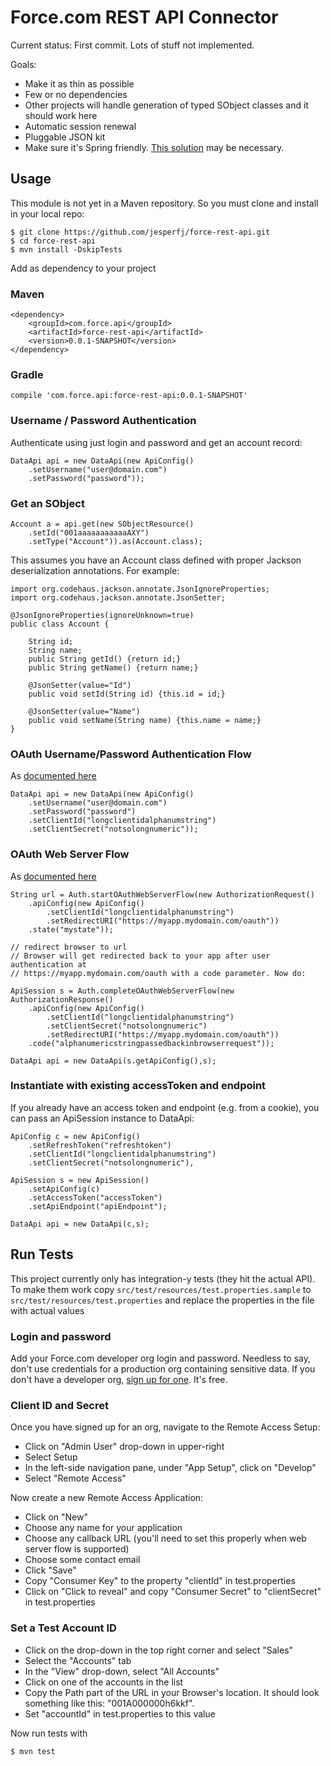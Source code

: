 # Force.com REST API Connector

Current status: First commit. Lots of stuff not implemented.

Goals:

* Make it as thin as possible
* Few or no dependencies
* Other projects will handle generation of typed SObject classes and it should work here
* Automatic session renewal
* Pluggable JSON kit
* Make sure it's Spring friendly. [This solution](http://stackoverflow.com/questions/2901166/how-to-make-spring-accept-fluent-non-void-setters) may be necessary.

## Usage

This module is not yet in a Maven repository. So you must clone and install in your local repo:

    $ git clone https://github.com/jesperfj/force-rest-api.git
    $ cd force-rest-api
    $ mvn install -DskipTests

Add as dependency to your project

### Maven

    <dependency>
        <groupId>com.force.api</groupId>
        <artifactId>force-rest-api</artifactId>
        <version>0.0.1-SNAPSHOT</version>
    </dependency>

### Gradle

    compile 'com.force.api:force-rest-api:0.0.1-SNAPSHOT'

### Username / Password Authentication

Authenticate using just login and password and get an account record:

    DataApi api = new DataApi(new ApiConfig()
        .setUsername("user@domain.com")
        .setPassword("password"));

### Get an SObject

    Account a = api.get(new SObjectResource()
        .setId("001aaaaaaaaaaaAXY")
    	.setType("Account")).as(Account.class);

This assumes you have an Account class defined with proper Jackson deserialization annotations. For example:

    import org.codehaus.jackson.annotate.JsonIgnoreProperties;
    import org.codehaus.jackson.annotate.JsonSetter;

    @JsonIgnoreProperties(ignoreUnknown=true)
    public class Account {

    	String id;
    	String name;
    	public String getId() {return id;}
    	public String getName() {return name;}
	
    	@JsonSetter(value="Id")
    	public void setId(String id) {this.id = id;}

    	@JsonSetter(value="Name")
    	public void setName(String name) {this.name = name;}
    }


### OAuth Username/Password Authentication Flow

As [documented here](https://help.salesforce.com/help/doc/en/remoteaccess_oauth_username_password_flow.htm)

    DataApi api = new DataApi(new ApiConfig()
        .setUsername("user@domain.com")
        .setPassword("password")
        .setClientId("longclientidalphanumstring")
        .setClientSecret("notsolongnumeric"));

### OAuth Web Server Flow

As [documented here](https://help.salesforce.com/help/doc/en/remoteaccess_oauth_web_server_flow.htm)

    String url = Auth.startOAuthWebServerFlow(new AuthorizationRequest()
    	.apiConfig(new ApiConfig()
    		.setClientId("longclientidalphanumstring")
    		.setRedirectURI("https://myapp.mydomain.com/oauth"))
    	.state("mystate"));

    // redirect browser to url
    // Browser will get redirected back to your app after user authentication at
    // https://myapp.mydomain.com/oauth with a code parameter. Now do:

	ApiSession s = Auth.completeOAuthWebServerFlow(new AuthorizationResponse()
		.apiConfig(new ApiConfig()
			.setClientId("longclientidalphanumstring")
			.setClientSecret("notsolongnumeric")
			.setRedirectURI("https://myapp.mydomain.com/oauth"))
		.code("alphanumericstringpassedbackinbrowserrequest"));
    
    DataApi api = new DataApi(s.getApiConfig(),s);


### Instantiate with existing accessToken and endpoint

If you already have an access token and endpoint (e.g. from a cookie), you can pass an ApiSession instance to DataApi:

    ApiConfig c = new ApiConfig()
        .setRefreshToken("refreshtoken")
        .setClientId("longclientidalphanumstring")
        .setClientSecret("notsolongnumeric"),
    
    ApiSession s = new ApiSession()
	    .setApiConfig(c)
	    .setAccessToken("accessToken")
	    .setApiEndpoint("apiEndpoint");
    
    DataApi api = new DataApi(c,s);

## Run Tests

This project currently only has integration-y tests (they hit the actual API). To make them work copy `src/test/resources/test.properties.sample` to `src/test/resources/test.properties` and replace the properties in the file with actual values

### Login and password

Add your Force.com developer org login and password. Needless to say, don't use credentials for a production org containing sensitive data. If you don't have a developer org, [sign up for one](http://www.developerforce.com/events/regular/registration.php?d=70130000000EjHb). It's free.

### Client ID and Secret

Once you have signed up for an org, navigate to the Remote Access Setup:

* Click on "Admin User" drop-down in upper-right
* Select Setup
* In the left-side navigation pane, under "App Setup", click on "Develop"
* Select "Remote Access"

Now create a new Remote Access Application:

* Click on "New"
* Choose any name for your application
* Choose any callback URL (you'll need to set this properly when web server flow is supported)
* Choose some contact email
* Click "Save"
* Copy "Consumer Key" to the property "clientId" in test.properties
* Click on "Click to reveal" and copy "Consumer Secret" to "clientSecret" in test.properties

### Set a Test Account ID

* Click on the drop-down in the top right corner and select "Sales"
* Select the "Accounts" tab
* In the "View" drop-down, select "All Accounts"
* Click on one of the accounts in the list
* Copy the Path part of the URL in your Browser's location. It should look something like this: "001A000000h6kkf".
* Set "accountId" in test.properties to this value

Now run tests with

    $ mvn test





